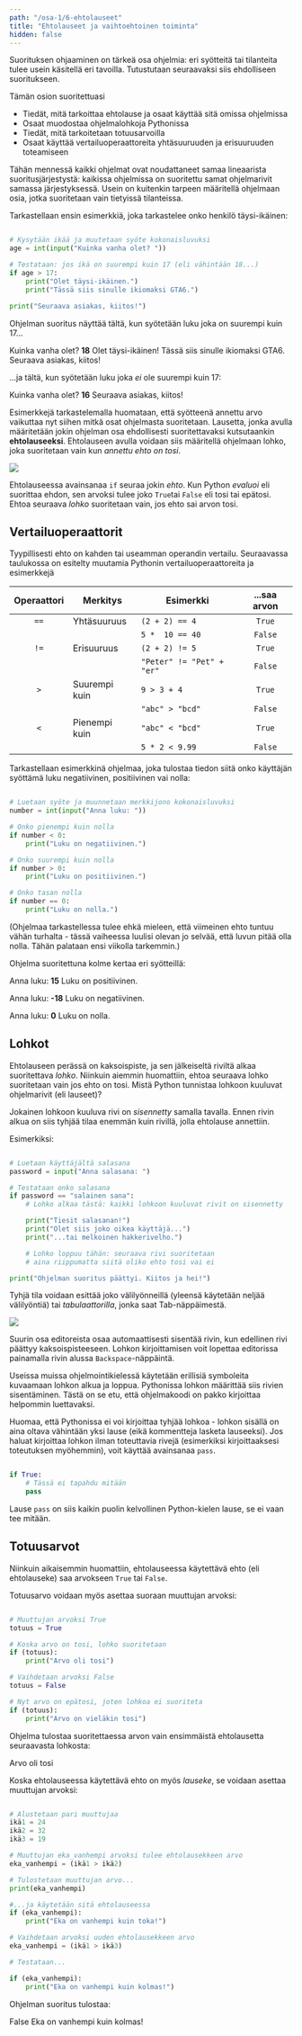 ```yaml
---
path: "/osa-1/6-ehtolauseet"
title: "Ehtolauseet ja vaihtoehtoinen toiminta"
hidden: false
---
```


<text-box variant='learningObjectives' name='Oppimistavoitteet'>

Suorituksen ohjaaminen on tärkeä osa ohjelmia: eri syötteitä tai tilanteita tulee usein käsitellä eri tavoilla. Tutustutaan seuraavaksi siis ehdolliseen suoritukseen.

Tämän osion suoritettuasi

- Tiedät, mitä tarkoittaa ehtolause ja osaat käyttää sitä omissa ohjelmissa
- Osaat muodostaa ohjelmalohkoja Pythonissa
- Tiedät, mitä tarkoitetaan totuusarvoilla
- Osaat käyttää vertailuoperaattoreita yhtäsuuruuden ja erisuuruuden toteamiseen

</text-box>


Tähän mennessä kaikki ohjelmat ovat noudattaneet samaa lineaarista suoritusjärjestystä: kaikissa ohjelmissa on suoritettu samat ohjelmarivit samassa järjestyksessä. Usein on kuitenkin tarpeen määritellä ohjelmaan osia, jotka suoritetaan vain tietyissä tilanteissa.

Tarkastellaan ensin esimerkkiä, joka tarkastelee onko henkilö täysi-ikäinen:

```python

# Kysytään ikää ja muutetaan syöte kokonaisluvuksi
age = int(input("Kuinka vanha olet? "))

# Testataan: jos ikä on suurempi kuin 17 (eli vähintään 18...)
if age > 17:
    print("Olet täysi-ikäinen.")
    print("Tässä siis sinulle ikiomaksi GTA6.")

print("Seuraava asiakas, kiitos!")

```
Ohjelman suoritus näyttää tältä, kun syötetään luku joka on suurempi kuin 17...

<example-output>

Kuinka vanha olet? **18**
Olet täysi-ikäinen!
Tässä siis sinulle ikiomaksi GTA6.
Seuraava asiakas, kiitos!

</example-output>

...ja tältä, kun syötetään luku joka *ei* ole suurempi kuin 17:

<example-output>

Kuinka vanha olet? **16**
Seuraava asiakas, kiitos!

</example-output>

Esimerkkejä tarkastelemalla huomataan, että syötteenä annettu arvo vaikuttaa nyt siihen mitkä osat ohjelmasta suoritetaan. Lausetta, jonka avulla määritetään jokin ohjelman osa ehdollisesti suoritettavaksi kutsutaankin **ehtolauseeksi**. Ehtolauseen avulla voidaan siis määritellä ohjelmaan lohko, joka suoritetaan vain kun _annettu ehto on tosi_.

<img src="1_6.png">

Ehtolauseessa avainsanaa `if` seuraa jokin _ehto_. Kun Python _evaluoi_ eli suorittaa ehdon, sen arvoksi tulee joko `True`tai `False` eli tosi tai epätosi. Ehtoa seuraava _lohko_ suoritetaan vain, jos ehto sai arvon tosi.

## Vertailuoperaattorit

Tyypillisesti ehto on kahden tai useamman operandin vertailu. Seuraavassa taulukossa on esitelty muutamia Pythonin vertailuoperaattoreita ja esimerkkejä

| Operaattori | Merkitys       | Esimerkki    | ...saa arvon |
|:-----------:|----------------|--------------|:------------:|
| `==`        | Yhtäsuuruus    | `(2 + 2) == 4` | `True`|
| | | `5 *  10 == 40` | `False`|
| `!=` | Erisuuruus | `(2 + 2) != 5` | `True`|
| | | `"Peter" != "Pet" + "er"` | `False`|
| `>` | Suurempi kuin | `9 > 3 + 4` | `True`|
| | | `"abc" > "bcd"` | `False` |
| `<`| Pienempi kuin | `"abc" < "bcd"` | `True`|
| | | `5 * 2 < 9.99` | `False`|

Tarkastellaan esimerkkinä ohjelmaa, joka tulostaa tiedon siitä onko käyttäjän syöttämä luku negatiivinen, positiivinen vai nolla:

```python

# Luetaan syöte ja muunnetaan merkkijono kokonaisluvuksi
number = int(input("Anna luku: "))

# Onko pienempi kuin nolla
if number < 0:
    print("Luku on negatiivinen.")

# Onko suurempi kuin nolla
if number > 0:
    print("Luku on positiivinen.")

# Onko tasan nolla
if number == 0:
    print("Luku on nolla.")

```

(Ohjelmaa tarkastellessa tulee ehkä mieleen, että viimeinen ehto tuntuu vähän turhalta - tässä vaiheessa luulisi olevan jo selvää, että luvun pitää olla nolla. Tähän palataan ensi viikolla tarkemmin.)

Ohjelma suoritettuna kolme kertaa eri syötteillä:

<sample-output>

Anna luku: **15**
Luku on positiivinen.

Anna luku: **-18**
Luku on negatiivinen.

Anna luku: **0**
Luku on nolla.

</sample-output>


## Lohkot

Ehtolauseen perässä on kaksoispiste, ja sen jälkeiseltä riviltä alkaa suoritettava _lohko_. Niinkuin aiemmin huomattiin, ehtoa seuraava lohko suoritetaan vain jos ehto on tosi. Mistä Python tunnistaa lohkoon kuuluvat ohjelmarivit (eli lauseet)?

Jokainen lohkoon kuuluva rivi on _sisennetty_ samalla tavalla. Ennen rivin alkua on siis tyhjää tilaa enemmän kuin rivillä, jolla ehtolause annettiin.

Esimerkiksi:

````python

# Luetaan käyttäjältä salasana
password = input("Anna salasana: ")

# Testataan onko salasana
if password == "salainen sana":
    # Lohko alkaa tästä: kaikki lohkoon kuuluvat rivit on sisennetty

    print("Tiesit salasanan!")
    print("Olet siis joko oikea käyttäjä...")
    print("...tai melkoinen hakkerivelho.")

    # Lohko loppuu tähän: seuraava rivi suoritetaan
    # aina riippumatta siitä oliko ehto tosi vai ei

print("Ohjelman suoritus päättyi. Kiitos ja hei!")

````

Tyhjä tila voidaan esittää joko välilyönneillä (yleensä käytetään neljää välilyöntiä) tai _tabulaattorilla_, jonka saat Tab-näppäimestä.

<img src="1_6_keyboard.png">

Suurin osa editoreista osaa automaattisesti sisentää rivin, kun edellinen rivi päättyy kaksoispisteeseen. Lohkon kirjoittamisen voit lopettaa editorissa painamalla rivin alussa `Backspace`-näppäintä.

Useissa muissa ohjelmointikielessä käytetään erillisiä symboleita kuvaamaan lohkon alkua ja loppua. Pythonissa lohkon määrittää siis rivien sisentäminen. Tästä on se etu, että ohjelmakoodi on pakko kirjoittaa helpommin luettavaksi.

Huomaa, että Pythonissa ei voi kirjoittaa tyhjää lohkoa - lohkon sisällä on aina oltava vähintään yksi lause (eikä kommentteja lasketa lauseeksi). Jos haluat kirjoittaa lohkon ilman toteuttavia rivejä (esimerkiksi kirjoittaaksesi toteutuksen myöhemmin), voit käyttää avainsanaa `pass`.

```python

if True:
    # Tässä ei tapahdu mitään
    pass

```

Lause `pass` on siis kaikin puolin kelvollinen Python-kielen lause, se ei vaan tee mitään.

## Totuusarvot

Niinkuin aikaisemmin huomattiin, ehtolauseessa käytettävä ehto (eli ehtolauseke) saa arvokseen `True` tai `False`.

Totuusarvo voidaan myös asettaa suoraan muuttujan arvoksi:

```python

# Muuttujan arvoksi True
totuus = True

# Koska arvo on tosi, lohko suoritetaan
if (totuus):
    print("Arvo oli tosi")

# Vaihdetaan arvoksi False
totuus = False

# Nyt arvo on epätosi, joten lohkoa ei suoriteta
if (totuus):
    print("Arvo on vieläkin tosi")

```

Ohjelma tulostaa suoritettaessa arvon vain ensimmäistä ehtolausetta seuraavasta lohkosta:

<sample-output>

Arvo oli tosi

</sample-output>

Koska ehtolauseessa käytettävä ehto on myös _lauseke_, se voidaan asettaa muuttujan arvoksi:

```python

# Alustetaan pari muuttujaa
ikä1 = 24
ikä2 = 32
ikä3 = 19

# Muuttujan eka_vanhempi arvoksi tulee ehtolausekkeen arvo
eka_vanhempi = (ikä1 > ikä2)

# Tulostetaan muuttujan arvo...
print(eka_vanhempi)

#...ja käytetään sitä ehtolauseessa
if (eka_vanhempi):
    print("Eka on vanhempi kuin toka!")

# Vaihdetaan arvoksi uuden ehtolausekkeen arvo
eka_vanhempi = (ikä1 > ikä3)

# Testataan...

if (eka_vanhempi):
    print("Eka on vanhempi kuin kolmas!")

```

Ohjelman suoritus tulostaa:

<sample-output>

False
Eka on vanhempi kuin kolmas!

</sample-output>



